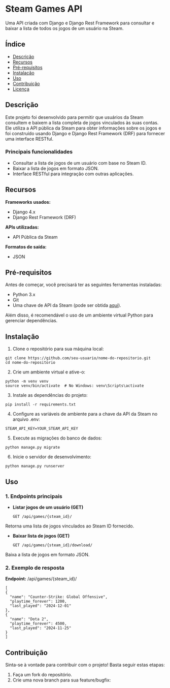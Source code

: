 # Steam Games API
Uma API criada com Django e Django Rest Framework para consultar e baixar a lista de todos os jogos de um usuário na Steam.

## Índice
- [Descrição](#Descrição)
- [Recursos](#Recursos)
- [Pré-requisitos](#Pré-requisitos)
- [Instalação](#Instalação)
- [Uso](#Uso)
- [Contribuição](#Contribuição)
- [Licença](#Licença)

## Descrição
Este projeto foi desenvolvido para permitir que usuários da Steam consultem e baixem a lista completa de jogos vinculados às suas contas. Ele utiliza a API pública da Steam para obter informações sobre os jogos e foi construído usando Django e Django Rest Framework (DRF) para fornecer uma interface RESTful.

### Principais funcionalidades
- Consultar a lista de jogos de um usuário com base no Steam ID.
- Baixar a lista de jogos em formato JSON.
- Interface RESTful para integração com outras aplicações.

## Recursos
__Frameworks usados:__
- Django 4.x
- Django Rest Framework (DRF)
  
__APIs utilizadas:__
- API Pública da Steam
  
__Formatos de saída:__
- JSON

## Pré-requisitos
Antes de começar, você precisará ter as seguintes ferramentas instaladas:

- Python 3.x
- Git
- Uma chave de API da Steam (pode ser obtida [aqui](https://steamcommunity.com/dev/apikey)).
  
Além disso, é recomendável o uso de um ambiente virtual Python para gerenciar dependências.

## Instalação
1. Clone o repositório para sua máquina local:
   
  ```
  git clone https://github.com/seu-usuario/nome-do-repositorio.git
  cd nome-do-repositorio
  ```

2. Crie um ambiente virtual e ative-o:
   
  ```
  python -m venv venv
  source venv/bin/activate  # No Windows: venv\Scripts\activate
  ```

3. Instale as dependências do projeto:
   
  ```
  pip install -r requirements.txt
  ```

4. Configure as variáveis de ambiente para a chave da API da Steam no arquivo .env:
   
  ```
  STEAM_API_KEY=YOUR_STEAM_API_KEY
  ```

5. Execute as migrações do banco de dados:   
  ```
  python manage.py migrate
  ```

6. Inicie o servidor de desenvolvimento:
   
  ```
  python manage.py runserver
  ```

## Uso
### 1. Endpoints principais
- __Listar jogos de um usuário (GET)__
  
  ```
  GET /api/games/{steam_id}/
  ```

Retorna uma lista de jogos vinculados ao Steam ID fornecido.

- __Baixar lista de jogos (GET)__
  
  ```
  GET /api/games/{steam_id}/download/
  ```
Baixa a lista de jogos em formato JSON.

### 2. Exemplo de resposta
__Endpoint:__ /api/games/{steam_id}/

  ```
  [
  {
    "name": "Counter-Strike: Global Offensive",
    "playtime_forever": 1200,
    "last_played": "2024-12-01"
  },
  {
    "name": "Dota 2",
    "playtime_forever": 4500,
    "last_played": "2024-11-25"
  }
]
  ```

## Contribuição

Sinta-se à vontade para contribuir com o projeto! Basta seguir estas etapas:

1. Faça um fork do repositório.
2. Crie uma nova branch para sua feature/bugfix:

